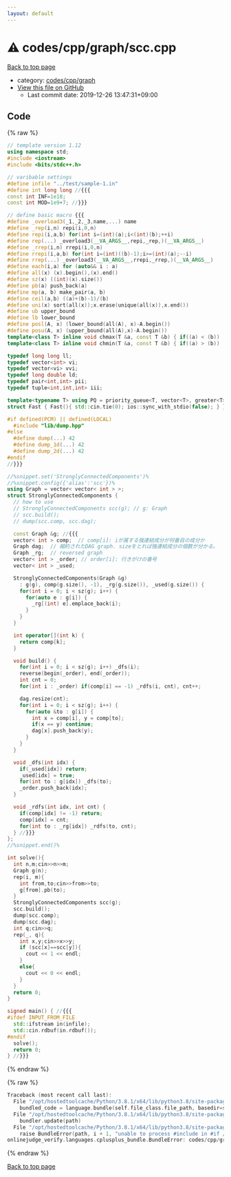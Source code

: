 ```yaml
---
layout: default
---
```


<!-- mathjax config similar to math.stackexchange -->
<script type="text/javascript" async
  src="https://cdnjs.cloudflare.com/ajax/libs/mathjax/2.7.5/MathJax.js?config=TeX-MML-AM_CHTML">
</script>
<script type="text/x-mathjax-config">
  MathJax.Hub.Config({
    TeX: { equationNumbers: { autoNumber: "AMS" }},
    tex2jax: {
      inlineMath: [ ['$','$'] ],
      processEscapes: true
    },
    "HTML-CSS": { matchFontHeight: false },
    displayAlign: "left",
    displayIndent: "2em"
  });
</script>

<script type="text/javascript" src="https://cdnjs.cloudflare.com/ajax/libs/jquery/3.4.1/jquery.min.js"></script>
<script src="https://cdn.jsdelivr.net/npm/jquery-balloon-js@1.1.2/jquery.balloon.min.js" integrity="sha256-ZEYs9VrgAeNuPvs15E39OsyOJaIkXEEt10fzxJ20+2I=" crossorigin="anonymous"></script>
<script type="text/javascript" src="../../../../assets/js/copy-button.js"></script>
<link rel="stylesheet" href="../../../../assets/css/copy-button.css" />


# :warning: codes/cpp/graph/scc.cpp

<a href="../../../../index.html">Back to top page</a>

* category: <a href="../../../../index.html#3ec2d728d77befc78f832b5911706770">codes/cpp/graph</a>
* <a href="{{ site.github.repository_url }}/blob/master/codes/cpp/graph/scc.cpp">View this file on GitHub</a>
    - Last commit date: 2019-12-26 13:47:31+09:00




## Code

<a id="unbundled"></a>
{% raw %}
```cpp
// template version 1.12
using namespace std;
#include <iostream>
#include <bits/stdc++.h>

// varibable settings
#define infile "../test/sample-1.in"
#define int long long //{{{
const int INF=1e18;
const int MOD=1e9+7; //}}}

// define basic macro {{{
#define _overload3(_1,_2,_3,name,...) name
#define _rep(i,n) repi(i,0,n)
#define repi(i,a,b) for(int i=(int)(a);i<(int)(b);++i)
#define rep(...) _overload3(__VA_ARGS__,repi,_rep,)(__VA_ARGS__)
#define _rrep(i,n) rrepi(i,0,n)
#define rrepi(i,a,b) for(int i=(int)((b)-1);i>=(int)(a);--i)
#define rrep(...) _overload3(__VA_ARGS__,rrepi,_rrep,)(__VA_ARGS__)
#define each(i,a) for (auto&& i : a)
#define all(x) (x).begin(),(x).end()
#define sz(x) ((int)(x).size())
#define pb(a) push_back(a)
#define mp(a, b) make_pair(a, b)
#define ceil(a,b) ((a)+(b)-1)/(b)
#define uni(x) sort(all(x));x.erase(unique(all(x)),x.end())
#define ub upper_bound
#define lb lower_bound
#define posl(A, x) (lower_bound(all(A), x)-A.begin())
#define posu(A, x) (upper_bound(all(A),x)-A.begin())
template<class T> inline void chmax(T &a, const T &b) { if((a) < (b)) (a) = (b); }
template<class T> inline void chmin(T &a, const T &b) { if((a) > (b)) (a) = (b); }

typedef long long ll;
typedef vector<int> vi;
typedef vector<vi> vvi;
typedef long double ld;
typedef pair<int,int> pii;
typedef tuple<int,int,int> iii;

template<typename T> using PQ = priority_queue<T, vector<T>, greater<T>>;
struct Fast { Fast(){ std::cin.tie(0); ios::sync_with_stdio(false); } } fast;

#if defined(PCM) || defined(LOCAL)
  #include "lib/dump.hpp"
#else
  #define dump(...) 42
  #define dump_1d(...) 42
  #define dump_2d(...) 42
#endif
//}}}

//%snippet.set('StronglyConnectedComponents')%
//%snippet.config({'alias':'scc'})%
using Graph = vector< vector< int > >;
struct StronglyConnectedComponents {
  // how to use
  // StronglyConnectedComponents scc(g); // g: Graph
  // scc.build();
  // dump(scc.comp, scc.dag);

  const Graph &g; //{{{
  vector< int > comp;  // comp[i]: iが属する強連結成分が何番目の成分か
  Graph dag;  // 縮約されたDAG graph. sizeをとれば強連結成分の個数が分かる。
  Graph _rg;  // reversed graph
  vector< int > _order; // order[i]: 行きがけの番号
  vector< int > _used;

  StronglyConnectedComponents(Graph &g)
    : g(g), comp(g.size(), -1), _rg(g.size()), _used(g.size()) {
    for(int i = 0; i < sz(g); i++) {
      for(auto e : g[i]) {
        _rg[(int) e].emplace_back(i);
      }
    }
  }

  int operator[](int k) {
    return comp[k];
  }

  void build() {
    for(int i = 0; i < sz(g); i++) _dfs(i);
    reverse(begin(_order), end(_order));
    int cnt = 0;
    for(int i : _order) if(comp[i] == -1) _rdfs(i, cnt), cnt++;

    dag.resize(cnt);
    for(int i = 0; i < sz(g); i++) {
      for(auto &to : g[i]) {
        int x = comp[i], y = comp[to];
        if(x == y) continue;
        dag[x].push_back(y);
      }
    }
  }

  void _dfs(int idx) {
    if(_used[idx]) return;
    _used[idx] = true;
    for(int to : g[idx]) _dfs(to);
    _order.push_back(idx);
  }

  void _rdfs(int idx, int cnt) {
    if(comp[idx] != -1) return;
    comp[idx] = cnt;
    for(int to : _rg[idx]) _rdfs(to, cnt);
  } //}}}
};
//%snippet.end()%

int solve(){
  int n,m;cin>>n>>m;
  Graph g(n);
  rep(i, m){
    int from,to;cin>>from>>to;
    g[from].pb(to);
  }
  StronglyConnectedComponents scc(g);
  scc.build();
  dump(scc.comp);
  dump(scc.dag);
  int q;cin>>q;
  rep(_, q){
    int x,y;cin>>x>>y;
    if (scc[x]==scc[y]){
      cout << 1 << endl;
    }
    else{
      cout << 0 << endl;
    }
  }
  return 0;
}

signed main() { //{{{
#ifdef INPUT_FROM_FILE
  std::ifstream in(infile);
  std::cin.rdbuf(in.rdbuf());
#endif
  solve();
  return 0;
} //}}}

```
{% endraw %}

<a id="bundled"></a>
{% raw %}
```cpp
Traceback (most recent call last):
  File "/opt/hostedtoolcache/Python/3.8.1/x64/lib/python3.8/site-packages/onlinejudge_verify/docs.py", line 347, in write_contents
    bundled_code = language.bundle(self.file_class.file_path, basedir=self.cpp_source_path)
  File "/opt/hostedtoolcache/Python/3.8.1/x64/lib/python3.8/site-packages/onlinejudge_verify/languages/cplusplus.py", line 63, in bundle
    bundler.update(path)
  File "/opt/hostedtoolcache/Python/3.8.1/x64/lib/python3.8/site-packages/onlinejudge_verify/languages/cplusplus_bundle.py", line 181, in update
    raise BundleError(path, i + 1, "unable to process #include in #if / #ifdef / #ifndef other than include guards")
onlinejudge_verify.languages.cplusplus_bundle.BundleError: codes/cpp/graph/scc.cpp: line 45: unable to process #include in #if / #ifdef / #ifndef other than include guards

```
{% endraw %}

<a href="../../../../index.html">Back to top page</a>

